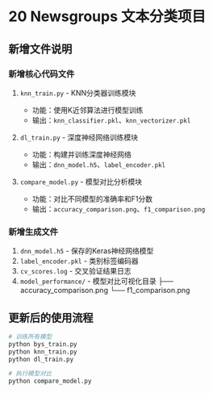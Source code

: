 # 20 Newsgroups 文本分类项目

## 新增文件说明

### 新增核心代码文件
1. `knn_train.py` - KNN分类器训练模块
   - 功能：使用K近邻算法进行模型训练
   - 输出：`knn_classifier.pkl`、`knn_vectorizer.pkl`

2. `dl_train.py` - 深度神经网络训练模块
   - 功能：构建并训练深度神经网络
   - 输出：`dnn_model.h5`、`label_encoder.pkl`

3. `compare_model.py` - 模型对比分析模块
   - 功能：对比不同模型的准确率和F1分数
   - 输出：`accuracy_comparison.png`、`f1_comparison.png`

### 新增生成文件
1. `dnn_model.h5` - 保存的Keras神经网络模型
2. `label_encoder.pkl` - 类别标签编码器
3. `cv_scores.log` - 交叉验证结果日志
4. `model_performance/` - 模型对比可视化目录
   ├── accuracy_comparison.png
   └── f1_comparison.png

## 更新后的使用流程
```bash
# 训练所有模型
python bys_train.py
python knn_train.py
python dl_train.py

# 执行模型对比
python compare_model.py